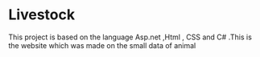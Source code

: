 # Livestock
This project is based on the language Asp.net ,Html , CSS and C# .This is the website which was made on the small data of animal 
